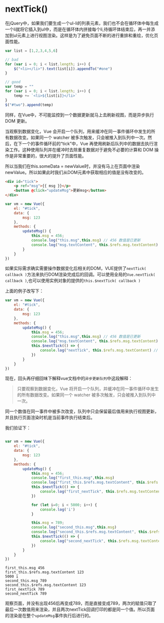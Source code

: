 # nextTick()

在jQuery中，如果我们要生成一个ul-li的列表元素，我们也不会在循环体中每生成一个li就将它插入到ul中，而是在循环体内拼接每个li,待循环体结束后，再一并添加到ul元素上进行视图渲染。这样是为了避免页面不断的进行重排和重绘，优化页面性能。
```js
var list = [1,2,3,4,5,6]

// bad
for (var i = 0; i < list.length; i++) {
    $("<li></li>").text(list[i]).appendTo("#one")
}

// good
var temp = ""
for (var i = 0; i < list.length; i++) {
    temp += `<li>${list[i]}</li>`
}
$("#two").append(temp)
```

同样，在Vue中，不可能监控到一个数据更新就马上去刷新视图，而是异步执行 DOM 更新。

当观察到数据变化，Vue 会开启一个队列，用来缓冲在同一事件循环中发生的所有数据改变。如果同一个 watcher 被多次触发，只会被推入到队列中一次。然后，在下一个的事件循环前的“tick”中，Vue 再使用刷新后队列中的数据去执行渲染工作。这种使用队列并在缓冲时去除重复数据对于避免不必要的计算和 DOM 操作是非常重要的，很大的提升了页面性能。

所以当我们在this.someData = newValue时，并没有马上在页面中渲染newValue。所以如果此时我们从DOM元素中获取相应的值是没有改变的。
```html
<div id="tick">
    <p ref="msg">{{ msg }}</p>
    <button @click="updateMsg">更新msg</button>
</div>
```
```js
var vm = new Vue({
    el: "#tick",
    data: {
        msg: 123
    },
    methods: {
        updateMsg() {
            this.msg = 456;
            console.log("this.msg",this.msg) // 456 数值是已更新
            console.log("msg.textContent", this.$refs.msg.textContent) // 123 视图未更新
        }
    }
})
```

如果实际需求确实需要操作数据变化后相关的DOM，VUE提供了`nextTick( callback )`方法来执行DOM渲染完成后的回调。可以使用全局的`Vue.nextTick( callback )`,也可以使用实例对象的提供的`this.$nextTick( callback )`

上面的例子改写下：
```js
var vm = new Vue({
    el: "#tick",
    data: {
        msg: 123
    },
    methods: {
        updateMsg() {
            this.msg = 456;
            console.log("this.msg",this.msg) // 456 数值是已更新
            console.log("msg.textContent", this.$refs.msg.textContent) // 123 视图未更新
            this.$nextTick(() => {
                console.log("nextTick", this.$refs.msg.textContent) // 456 此时视图已更新
            })
        }
    }
})
```

现在，回头再仔细回味下解释vue文档中的```异步更新队列```中这段解释：
> 只要观察到数据变化，Vue 将开启一个队列，并缓冲在同一事件循环中发生的所有数据改变。如果同一个 watcher 被多次触发，只会被推入到队列中一次。

同一个数值在同一事件中被多次改变，队列中只会保留最后值用来执行视图更新，并且执行页面渲染时机是当前事件执行结束后。

我们验证下：
```js

var vm = new Vue({
    el: "#tick",
    data: {
        msg: 123
    },
    methods: {
        updateMsg() {
            this.msg = 456;
            console.log("first_this.msg",this.msg)
            console.log("first_this.$refs.msg.textContent", this.$refs.msg.textContent)
            this.$nextTick(() => {
                console.log("first_nextTick", this.$refs.msg.textContent)
            })

            for (let i=0; i < 5000; i++) {
                console.log('i')
            }

            this.msg = 789;
            console.log("second_this.msg",this.msg)
            console.log("second_this.$refs.msg.textContent", this.$refs.msg.textContent)
            this.$nextTick(() => {
                console.log("second_nextTick", this.$refs.msg.textContent)
            })
        }
    }
})
```

```
first_this.msg 456
first_this.$refs.msg.textContent 123
5000 i
second_this.msg 789
second_this.$refs.msg.textContent 123
first_nextTick 789
second_nextTick 789
``` 

观察页面，并没有出现456后再变成789，而是直接变成789，两次的赋值只取了最后一次数值用来渲染，并且两次nextTick回调打印的都是同一个值。所以页面的渲染是在整个`updateMsg`事件执行后进行的。
